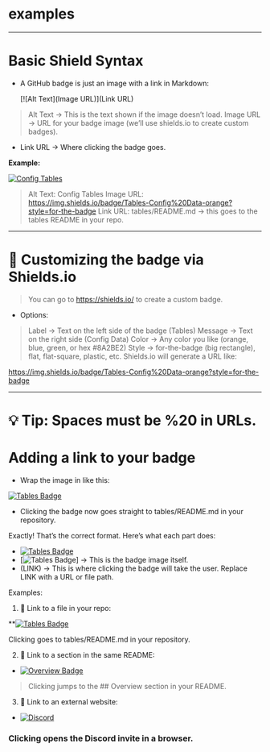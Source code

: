 # examples


---


# ️Basic Shield Syntax

* A GitHub badge is just an image with a link in Markdown:

	[![Alt Text](Image URL)](Link URL)

> Alt Text → This is the text shown if the image doesn’t load.
> Image URL → URL for your badge image (we’ll use shields.io
> to create custom badges).

* Link URL → Where clicking the badge goes.


**Example:**

[![Config Tables](https://img.shields.io/badge/Tables-Config%20Data-orange?style=for-the-badge)](tables/README.md)


> Alt Text: Config Tables
> Image URL: https://img.shields.io/badge/Tables-Config%20Data-orange?style=for-the-badge
> Link URL: tables/README.md → this goes to the tables README in your repo.

---

# ️⃣ Customizing the badge via Shields.io

> You can go to https://shields.io/
> to create a custom badge.

* Options:

> Label → Text on the left side of the badge (Tables)
> Message → Text on the right side (Config Data)
> Color → Any color you like (orange, blue, green, or hex #8A2BE2)
> Style → for-the-badge (big rectangle), flat, flat-square, plastic, etc.
> Shields.io will generate a URL like:

https://img.shields.io/badge/Tables-Config%20Data-orange?style=for-the-badge

---

# 💡 Tip: Spaces must be %20 in URLs.

# ️Adding a link to your badge

* Wrap the image in []() like this:

[![Tables Badge](https://img.shields.io/badge/Tables-Config%20Data-orange?style=for-the-badge)](tables/README.md)


* Clicking the badge now goes straight to tables/README.md in your repository.

Exactly! That’s the correct format. Here’s what each part does:

* [![Tables Badge](https://img.shields.io/badge/Tables-Config%20Data-orange?style=for-the-badge)](LINK)
* [![Tables Badge](...)] → This is the badge image itself.
* (LINK) → This is where clicking the badge will take the user. Replace LINK with a URL or file path.

Examples:

1. ️⃣ Link to a file in your repo:

**[![Tables Badge](https://img.shields.io/badge/Tables-Config%20Data-orange?style=for-the-badge)](tables/README.md)


Clicking goes to tables/README.md in your repository.

2. ️⃣ Link to a section in the same README:
* [![Overview Badge](https://img.shields.io/badge/Overview-Docs-9b59b6?style=for-the-badge)](#overview)

> Clicking jumps to the ## Overview section in your README.

3. ️⃣ Link to an external website:
* [![Discord](https://img.shields.io/badge/Discord-Join%20Us-5865F2?logo=discord&logoColor=white&style=for-the-badge)](https://discord.gg/YOURINVITE)


### Clicking opens the Discord invite in a browser.

